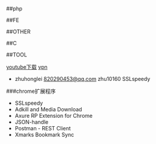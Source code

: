 ##php



##FE


##OTHER


##C


##TOOL

[youtube下载](http://en.savefrom.net/)
[vpn](https://vpnso.com/)
* zhuhonglei 820290453@qq.com zhu10160 SSLspeedy


###chrome扩展程序

* SSLspeedy
* Adkill and Media Download
* Axure RP Extension for Chrome
* JSON-handle
* Postman - REST Client
* Xmarks Bookmark Sync